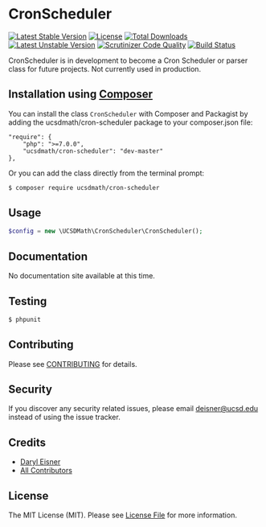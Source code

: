 # CronScheduler[![Latest Stable Version](https://poser.pugx.org/ucsdmath/cron-scheduler/v/stable)](https://packagist.org/packages/ucsdmath/cron-scheduler)[![License](https://poser.pugx.org/ucsdmath/cron-scheduler/license)](https://packagist.org/packages/ucsdmath/cron-scheduler)[![Total Downloads](https://poser.pugx.org/ucsdmath/cron-scheduler/downloads)](https://packagist.org/packages/ucsdmath/cron-scheduler)[![Latest Unstable Version](https://poser.pugx.org/ucsdmath/cron-scheduler/v/unstable)](https://packagist.org/packages/ucsdmath/cron-scheduler)[![Scrutinizer Code Quality](https://scrutinizer-ci.com/g/ucsdmath/CronScheduler/badges/quality-score.png?b=master)](https://scrutinizer-ci.com/g/ucsdmath/CronScheduler/?branch=master)[![Build Status](https://scrutinizer-ci.com/g/ucsdmath/CronScheduler/badges/build.png?b=master)](https://scrutinizer-ci.com/g/ucsdmath/CronScheduler/build-status/master)CronScheduler is in development to become a Cron Scheduler or parser class for future projects.  Not currently used in production.## Installation using [Composer](http://getcomposer.org/)You can install the class ```CronScheduler``` with Composer and Packagist byadding the ucsdmath/cron-scheduler package to your composer.json file:```"require": {    "php": ">=7.0.0",    "ucsdmath/cron-scheduler": "dev-master"},```Or you can add the class directly from the terminal prompt:```bash$ composer require ucsdmath/cron-scheduler```## Usage``` php$config = new \UCSDMath\CronScheduler\CronScheduler();```## DocumentationNo documentation site available at this time.<!-- [Check out the documentation](http://math.ucsd.edu/~deisner/documentation/CronScheduler/) -->## Testing``` bash$ phpunit```## ContributingPlease see [CONTRIBUTING](CONTRIBUTING.md) for details.## SecurityIf you discover any security related issues, please email deisner@ucsd.edu instead of using the issue tracker.## Credits- [Daryl Eisner](https://github.com/UCSDMath)- [All Contributors](../../contributors)## LicenseThe MIT License (MIT). Please see [License File](LICENSE) for more information.